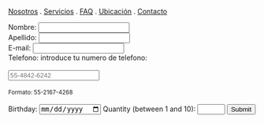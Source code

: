[Nosotros](./nosotros.md) . [Servicios](./servicios.md) . [FAQ](FAQ.md) . [Ubicación](ubicacion.md) . [Contacto](./contacto.md)

<form action="https://formspree.io/f/xzboaryp" method="post">
Nombre: <input type="text" name="name"><br>
Apellido: <input type="text" name="name"><br> 
E-mail: <input type="text" name="email"><br>
Telefono: <label for="phone">introduce tu numero de telefono:</label><br><br>
  <input type="tel" id="phone" name="phone" placeholder="55-4842-6242" pattern="[0-9]{2}-[0-9]{4}-[0-9]{4}" required><br><br> 
   <small>Formato: 55-2167-4268</small><br><br>
  
<form action="/action_page.php">
  <label for="birthday">Birthday:</label>
  <input type="date" id="birthday" name="birthday">
  
  <form action="/action_page.php">
  <label for="quantity">Quantity (between 1 and 10):</label>
  <input type="number" id="quantity" name="quantity" min="1" max="10">
  <input type="submit">
</form>
